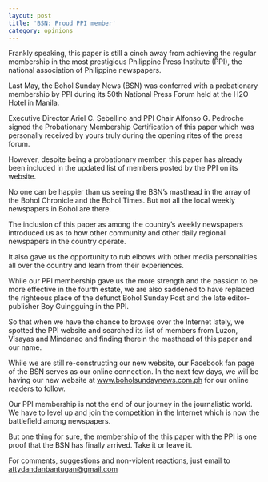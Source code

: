 ```yaml
---
layout: post
title: 'BSN: Proud PPI member'
category: opinions
---
```


Frankly speaking, this paper is still a cinch away from achieving the regular membership in the most prestigious Philippine Press Institute (PPI), the national association of Philippine newspapers.

Last May, the Bohol Sunday News (BSN) was conferred with a probationary membership by PPI during its 50th National Press Forum held at the H2O Hotel in Manila.

Executive Director Ariel C. Sebellino and PPI Chair Alfonso G. Pedroche signed the Probationary Membership Certification of this paper which was personally received by yours truly during the opening rites of the press forum.

However, despite being a probationary member, this paper has already been included in the updated list of members posted by the PPI on its website.

No one can be happier than us seeing the BSN’s masthead in the array of the Bohol Chronicle and the Bohol Times. But not all the local weekly newspapers in Bohol are there.

The inclusion of this paper as among the country’s weekly newspapers introduced us as to how other community and other daily regional newspapers in the country operate.

It also gave us the opportunity to rub elbows with other media personalities all over the country and learn from their experiences.

While our PPI membership gave us the more strength and the passion to be more effective in the fourth estate, we are also saddened to have replaced the righteous place of the defunct Bohol Sunday Post and the late editor-publisher Boy Guingguing in the PPI.

So that when we have the chance to browse over the Internet lately, we spotted the PPI website and searched its list of members from Luzon, Visayas and Mindanao and finding therein the masthead of this paper and our name.

While we are still re-constructing our new website, our Facebook fan page of the BSN serves as our online connection. In the next few days, we will be having our new website at www.boholsundaynews.com.ph for our online readers to follow.

Our PPI membership is not the end of our journey in the journalistic world. We have to level up and join the competition in the Internet which is now the battlefield among newspapers.

But one thing for sure, the membership of the this paper with the PPI is one proof that the BSN has finally arrived. Take it or leave it.

For comments, suggestions and non-violent reactions, just email to attydandanbantugan@gmail.com
